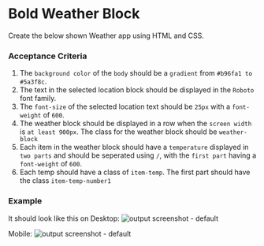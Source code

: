 # Bold Weather Block

Create the below shown Weather app using HTML and CSS.

### Acceptance Criteria

1. The `background color` of the `body` should be a `gradient` from `#b96fa1 to #5a3f8c`.
2. The text in the selected location block should be displayed in the `Roboto` font family.
3. The `font-size` of the selected location text should be `25px` with a `font-weight` of `600`.
4. The weather block should be displayed in a row when the `screen width` is `at least 900px`. The class for the weather block should be `weather-block`
5. Each item in the weather block should have a `temperature` displayed in `two parts` and should be seperated using `/`, with the `first part` having a `font-weight` of `600`.
6. Each temp should have a class of `item-temp`. The first part should have the class `item-temp-number1`

### Example

It should look like this on
Desktop:
![output screenshot - default](https://storage.googleapis.com/acciojob-open-file-collections/c543d258-4b98-4c36-9822-de89be55f697Screenshot%202023-03-28%20at%201.06.30%20PM.png)

Mobile:
![output screenshot - default](https://storage.googleapis.com/acciojob-open-file-collections/1af56fe2-5d38-4fb7-964d-ad8acf5de040Screenshot%202023-03-28%20at%201.07.31%20PM.png)
